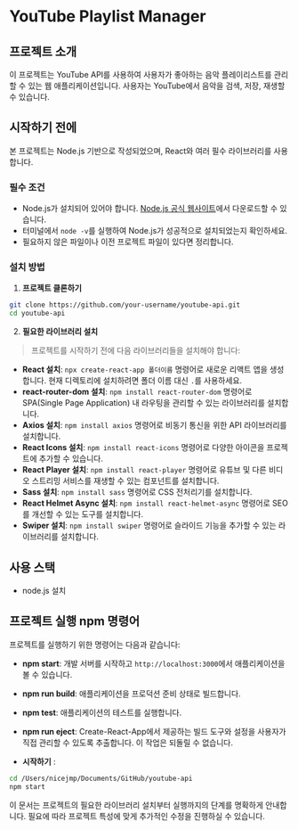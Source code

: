 # YouTube Playlist Manager

## 프로젝트 소개
이 프로젝트는 YouTube API를 사용하여 사용자가 좋아하는 음악 플레이리스트를 관리할 수 있는 웹 애플리케이션입니다. 사용자는 YouTube에서 음악을 검색, 저장, 재생할 수 있습니다.

## 시작하기 전에
본 프로젝트는 Node.js 기반으로 작성되었으며, React와 여러 필수 라이브러리를 사용합니다.

### 필수 조건
- Node.js가 설치되어 있어야 합니다. [Node.js 공식 웹사이트](https://nodejs.org/)에서 다운로드할 수 있습니다.
- 터미널에서 `node -v`를 실행하여 Node.js가 성공적으로 설치되었는지 확인하세요.
- 필요하지 않은 파일이나 이전 프로젝트 파일이 있다면 정리합니다.


### 설치 방법
1. **프로젝트 클론하기**
````bash
git clone https://github.com/your-username/youtube-api.git
cd youtube-api
````

2. **필요한 라이브러리 설치**
> 프로젝트를 시작하기 전에 다음 라이브러리들을 설치해야 합니다:
- **React 설치**: `npx create-react-app 폴더이름` 명령어로 새로운 리액트 앱을 생성합니다. 현재 디렉토리에 설치하려면 폴더 이름 대신 `.`를 사용하세요.
- **react-router-dom 설치**: `npm install react-router-dom` 명령어로 SPA(Single Page Application) 내 라우팅을 관리할 수 있는 라이브러리를 설치합니다.
- **Axios 설치**: `npm install axios` 명령어로 비동기 통신을 위한 API 라이브러리를 설치합니다.
- **React Icons 설치**: `npm install react-icons` 명령어로 다양한 아이콘을 프로젝트에 추가할 수 있습니다.
- **React Player 설치**: `npm install react-player` 명령어로 유튜브 및 다른 비디오 스트리밍 서비스를 재생할 수 있는 컴포넌트를 설치합니다.
- **Sass 설치**: `npm install sass` 명령어로 CSS 전처리기를 설치합니다.
- **React Helmet Async 설치**: `npm install react-helmet-async` 명령어로 SEO를 개선할 수 있는 도구를 설치합니다.
- **Swiper 설치**: `npm install swiper` 명령어로 슬라이드 기능을 추가할 수 있는 라이브러리를 설치합니다.

## 사용 스택
- node.js 설치

## 프로젝트 실행 npm 명령어 
프로젝트를 실행하기 위한 명령어는 다음과 같습니다:
- **npm start**: 개발 서버를 시작하고 `http://localhost:3000`에서 애플리케이션을 볼 수 있습니다.
- **npm run build**: 애플리케이션을 프로덕션 준비 상태로 빌드합니다.
- **npm test**: 애플리케이션의 테스트를 실행합니다.
- **npm run eject**: Create-React-App에서 제공하는 빌드 도구와 설정을 사용자가 직접 관리할 수 있도록 추출합니다. 이 작업은 되돌릴 수 없습니다.

- **시작하기** : 
````bash
cd /Users/nicejmp/Documents/GitHub/youtube-api
npm start
````
이 문서는 프로젝트의 필요한 라이브러리 설치부터 실행까지의 단계를 명확하게 안내합니다. 필요에 따라 프로젝트 특성에 맞게 추가적인 수정을 진행하실 수 있습니다.
